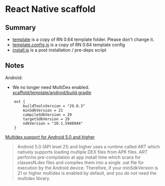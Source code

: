 # React Native scaffold

## Summary

- [template](template) is a copy of RN 0.64 template folder. Please don't change it.
- [template.config.js](template.config.js) is a copy of RN 0.64 template config
- [install.js](install.js) is a post installation / pre-deps script

## Notes

Android:

- We no longer need MultiDex enabled.
  [scaffold/template/android/build.gradle](scaffold/template/android/build.gradle)

```
    ext {
        buildToolsVersion = "29.0.3"
        minSdkVersion = 21
        compileSdkVersion = 29
        targetSdkVersion = 29
        ndkVersion = "20.1.5948944"
    }
```

[Multidex support for Android 5.0 and higher](https://developer.android.com/studio/build/multidex#mdex-on-l)

> Android 5.0 (API level 21) and higher uses a runtime called ART which natively supports loading multiple DEX files from APK files. ART performs pre-compilation at app install time which scans for classesN.dex files and compiles them into a single .oat file for execution by the Android device. Therefore, if your minSdkVersion is 21 or higher multidex is enabled by default, and you do not need the multidex library.
